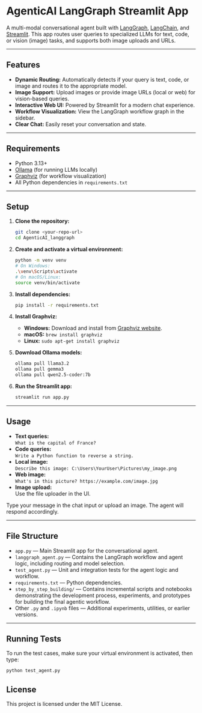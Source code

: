 # AgenticAI LangGraph Streamlit App

A multi-modal conversational agent built with [LangGraph](https://github.com/langchain-ai/langgraph), [LangChain](https://github.com/langchain-ai/langchain), and [Streamlit](https://streamlit.io/). This app routes user queries to specialized LLMs for text, code, or vision (image) tasks, and supports both image uploads and URLs.

---

## Features

- **Dynamic Routing:** Automatically detects if your query is text, code, or image and routes it to the appropriate model.
- **Image Support:** Upload images or provide image URLs (local or web) for vision-based queries.
- **Interactive Web UI:** Powered by Streamlit for a modern chat experience.
- **Workflow Visualization:** View the LangGraph workflow graph in the sidebar.
- **Clear Chat:** Easily reset your conversation and state.

---

## Requirements

- Python 3.13+
- [Ollama](https://ollama.com/) (for running LLMs locally)
- [Graphviz](https://graphviz.gitlab.io/download/) (for workflow visualization)
- All Python dependencies in `requirements.txt`

---

## Setup

1. **Clone the repository:**
    ```sh
    git clone <your-repo-url>
    cd AgenticAI_langgraph
    ```
2. **Create and activate a virtual environment:**
    ```sh
    python -m venv venv
    # On Windows:
    .\venv\Scripts\activate
    # On macOS/Linux:
    source venv/bin/activate
    ```

3. **Install dependencies:**
    ```sh
    pip install -r requirements.txt
    ```

4. **Install Graphviz:**
    - **Windows:** Download and install from [Graphviz website](https://graphviz.gitlab.io/download/).
    - **macOS:** `brew install graphviz`
    - **Linux:** `sudo apt-get install graphviz`

5. **Download Ollama models:**
    ```sh
    ollama pull llama3.2
    ollama pull gemma3
    ollama pull qwen2.5-coder:7b
    ```

5. **Run the Streamlit app:**
    ```sh
    streamlit run app.py
    ```

---

## Usage

- **Text queries:**  
  `What is the capital of France?`
- **Code queries:**  
  `Write a Python function to reverse a string.`
- **Local image:**  
  `Describe this image: C:\Users\YourUser\Pictures\my_image.png`
- **Web image:**  
  `What's in this picture? https://example.com/image.jpg`
- **Image upload:**  
  Use the file uploader in the UI.

Type your message in the chat input or upload an image. The agent will respond accordingly.

---

## File Structure

- `app.py` — Main Streamlit app for the conversational agent.
- `langgraph_agent.py` — Contains the LangGraph workflow and agent logic, including routing and model selection.
- `test_agent.py` — Unit and integration tests for the agent logic and workflow.
- `requirements.txt` — Python dependencies.
- `step_by_step_building/` — Contains incremental scripts and notebooks demonstrating the development process, experiments, and prototypes for building the final agentic workflow.
- Other `.py` and `.ipynb` files — Additional experiments, utilities, or earlier versions.

---


## Running Tests

To run the test cases, make sure your virtual environment is activated, then type:
```sh
python test_agent.py
```



## License

This project is licensed under the MIT License.